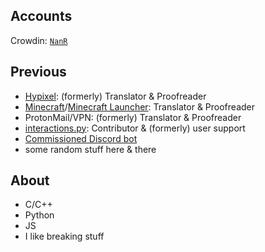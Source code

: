 ## Accounts
Crowdin: [`NanR`](https://crowdin.com/profile/NanR)

## Previous
- [Hypixel](https://crowdin.com/project/hypixel): (formerly) Translator & Proofreader 
- [Minecraft](https://crowdin.com/project/minecraft)/[Minecraft Launcher](https://crowdin.com/project/minecraft-launcher): Translator & Proofreader
- ProtonMail/VPN: (formerly) Translator & Proofreader
- [interactions.py](https://github.com/interactions-py/): Contributor & (formerly) user support
- [Commissioned Discord bot](https://github.com/Nanrech/2bot)
- some random stuff here & there

## About
- C/C++
- Python
- JS
- I like breaking stuff
